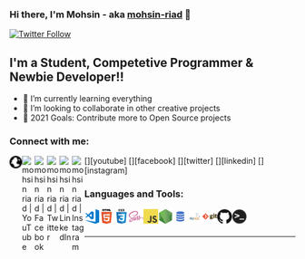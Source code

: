 ### Hi there, I'm Mohsin - aka [mohsin-riad][website] 👋

[![Twitter Follow](https://img.shields.io/twitter/follow/codeSTACKr?color=1DA1F2&logo=twitter&style=for-the-badge)](https://twitter.com/imriad)

## I'm a Student, Competetive Programmer & Newbie Developer!!

- 🌱 I’m currently learning everything 
- 👯 I’m looking to collaborate in other creative projects
- 🥅 2021 Goals: Contribute more to Open Source projects

### Connect with me:

<img align="left" alt="mohsinriad.com" width="22px" src="https://raw.githubusercontent.com/iconic/open-iconic/master/svg/globe.svg" />
[<img align="left" alt="mohsin riad | YouTube" width="22px" src="https://cdn.jsdelivr.net/npm/simple-icons@v3/icons/youtube.svg" />][youtube]
[<img align="left" alt="mohsin riad | Facebook" width="22px" src="https://cdn.jsdelivr.net/npm/simple-icons@v3/icons/facebook.svg" />][facebook]
[<img align="left" alt="mohsin riad | Twitter" width="22px" src="https://cdn.jsdelivr.net/npm/simple-icons@v3/icons/twitter.svg" />][twitter]
[<img align="left" alt="mohsin riad | LinkedIn" width="22px" src="https://cdn.jsdelivr.net/npm/simple-icons@v3/icons/linkedin.svg" />][linkedin]
[<img align="left" alt="mohsin riad | Instagram" width="22px" src="https://cdn.jsdelivr.net/npm/simple-icons@v3/icons/instagram.svg" />][instagram]

<br />

### Languages and Tools:

<img align="left" alt="Visual Studio Code" width="26px" src="https://raw.githubusercontent.com/github/explore/80688e429a7d4ef2fca1e82350fe8e3517d3494d/topics/visual-studio-code/visual-studio-code.png" />
<img align="left" alt="HTML5" width="26px" src="https://raw.githubusercontent.com/github/explore/80688e429a7d4ef2fca1e82350fe8e3517d3494d/topics/html/html.png" />
<img align="left" alt="CSS3" width="26px" src="https://raw.githubusercontent.com/github/explore/80688e429a7d4ef2fca1e82350fe8e3517d3494d/topics/css/css.png" />
<img align="left" alt="Sass" width="26px" src="https://raw.githubusercontent.com/github/explore/80688e429a7d4ef2fca1e82350fe8e3517d3494d/topics/sass/sass.png" />
<img align="left" alt="JavaScript" width="26px" src="https://raw.githubusercontent.com/github/explore/80688e429a7d4ef2fca1e82350fe8e3517d3494d/topics/javascript/javascript.png" />
<img align="left" alt="Node.js" width="26px" src="https://raw.githubusercontent.com/github/explore/80688e429a7d4ef2fca1e82350fe8e3517d3494d/topics/nodejs/nodejs.png" />
<img align="left" alt="SQL" width="26px" src="https://raw.githubusercontent.com/github/explore/80688e429a7d4ef2fca1e82350fe8e3517d3494d/topics/sql/sql.png" />
<img align="left" alt="MySQL" width="26px" src="https://raw.githubusercontent.com/github/explore/80688e429a7d4ef2fca1e82350fe8e3517d3494d/topics/mysql/mysql.png" />
<img align="left" alt="Git" width="26px" src="https://raw.githubusercontent.com/github/explore/80688e429a7d4ef2fca1e82350fe8e3517d3494d/topics/git/git.png" />
<img align="left" alt="GitHub" width="26px" src="https://raw.githubusercontent.com/github/explore/78df643247d429f6cc873026c0622819ad797942/topics/github/github.png" />
<img align="left" alt="Terminal" width="26px" src="https://raw.githubusercontent.com/github/explore/80688e429a7d4ef2fca1e82350fe8e3517d3494d/topics/terminal/terminal.png" />

<br />
<br />

---
 
[twitter]: https://twitter.com/iamriad
[website]: https://facebook.com/mdmohsin.riad
[youtube]: https://www.youtube.com/channel/UC7MjC_y8lv1StUVJkyTUl0Q
[instagram]: https://instagram.com/mohsin_riad
[linkedin]: https://www.linkedin.com/in/mohsin-riad/